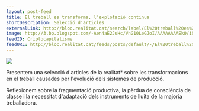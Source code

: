 ```yaml
---
layout: post-feed
title: El treball es transforma, l'explotació continua
shortDescription: Selecció d'articles
externalLink: http://bloc.realitat.cat/search/label/El%20treball%20es%20transforma
image: http://3.bp.blogspot.com/-Aen4aE2JsHc/VnG10LeGJoI/AAAAAAAAEk0/ibDyejVqy_4/s1600/mateixaexplotacio-web.jpg
feedID: Criptocapitalisme
feedURL: http://bloc.realitat.cat/feeds/posts/default/-/El%20treball%20es%20transforma
---
```


<a href="http://bloc.realitat.cat/search/label/El%20treball%20es%20transforma"><img src="https://4.bp.blogspot.com/-x3v9xz2Tdjg/WHbRa_lFWLI/AAAAAAAAFXI/TY47HYb5am02DCaPL5vqXsmbzaWUqIJ7gCLcB/s800/camarada-robot.jpg"></a>
<p class="lead">Presentem una selecció d'articles de la realitat* sobre les transformacions en el treball causades per l'evolució dels sistemes de producció.</p>
<p class="laed">Reflexionem sobre la fragmentació productiva, la pèrdua de consciència de classe i la necessitat d'adaptació dels instruments de lluita de la majoria treballadora. </p>
